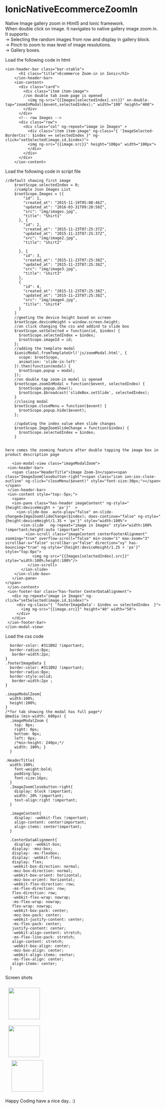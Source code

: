 # IonicNativeEcommerceZoomIn  <br>
Native Image gallery zoom in Html5 and Ionic framework. <br>
    When double click on image. It navigates to  native gallery image zoom in. <br>
 It supports: <br>
 -> Selecting the random images from row and display in gallery block. <br>
 -> Pinch to zoom to max level of image resolutions. <br>
 -> Gallery boxes. <br>
 
 
   Load the following code in html
```
<ion-header-bar class="bar-stable">
      <h1 class="title">Ecommerce Zoom-in in Ionic</h1>
    </ion-header-bar>
    <ion-content>
      <div class="card">
        <div class="item item-image">
        //on double tab zoom page is opened
          <img ng-src="{{Images[selectedIndex].src}}" on-double-tap="zoomInModal($event,selectedIndex);" width="100" height="400">
        </div>
      </div>
      <!-- row Images -->
      <div class="row">
        <div class="col" ng-repeat="image in Images" >
          <div class="item item-image" ng-class="{ 'ImageSelected-BorderCss': $index == selectedIndex }" ng-click="setSelected(image.id,$index)">
          <img ng-src="{{image.src}}" height="100px" width="100px">
          </div>
        </div>
      </div>
    </ion-content>
```

Load the following code in script file

```
//default showing first image
    $rootScope.selectedIndex = 0;
    //sample Json Images List
    $rootScope.Images = [{
        "id": 1,
        "created_at": "2015-11-19T05:08:46Z",
        "updated_at": "2016-03-31T09:28:50Z",
        "src": "img/images.jpg",
        "title": "Shirt1"
      }, {
        "id": 2,
        "created_at": "2015-11-23T07:25:37Z",
        "updated_at": "2015-11-23T07:25:37Z",
        "src": "img/image2.jpg",
        "title": "shirt2"

      }, {
        "id": 3,
        "created_at": "2015-11-23T07:25:38Z",
        "updated_at": "2015-11-23T07:25:38Z",
        "src": "img/image3.jpg",
        "title": "shirt3"
      },
      {
        "id": 4,
        "created_at": "2015-11-23T07:25:38Z",
        "updated_at": "2015-11-23T07:25:38Z",
        "src": "img/image4.jpg",
        "title": "shirt4"
      }
    ]
    //geeting the device height based on screen
    $rootScope.deviceHeight = window.screen.height;
    //on click changing the css and addind to slide box
    $rootScope.setSelected = function(id, $index) {
      $rootScope.selectedIndex = $index;
      $rootScope.imageId = id;
    };
    //adding the template modal
    $ionicModal.fromTemplateUrl('js/zoomModal.html', {
      scope: $rootScope,
      animation: 'slide-in-left'
    }).then(function(modal) {
      $rootScope.popup = modal;
    });
    //on double tap zoom-in model is opened
    $rootScope.zoomInModal = function($event, selectedIndex) {
      $rootScope.popup.show();
      $rootScope.$broadcast('slideBox.setSlide', selectedIndex);
    }
    //closing modal
    $rootScope.closeMenu = function($event) {
      $rootScope.popup.hide($event);
    };

    //updating the index value when slide changes
    $rootScope.ImgeZoomSlideChange = function($index) {
      $rootScope.selectedIndex = $index;
    }
    
  ```
    
    
    here comes the zooming feature after double tapping the image box in product description page
    
 ```
    <ion-modal-view class="imageModalZoom">
  <ion-header-bar>
    <span class="HeaderTitle">Image Zoom-In</span><span class="ImageZoomClosebutton-right"><span class="icon ion-ios-close-outline" ng-click="closeMenu($event)" style="font-size:30px;"></span></span>
  </ion-header-bar>
  <ion-content style="top:-5px;">
    <span>
    <ion-pane class="has-header imageContent" ng-style="{height:deviceHeight + 'px'}"  >
      <ion-slide-box  auto-play="false" on-slide-changed=ImgeZoomSlideChange($index); does-continue="false" ng-style="{height:deviceHeight/1.35 + 'px'}" style="width:100%">
        <ion-slide   ng-repeat="image in Images" style="width:100% !important;height:auto !important">
          <ion-scroll class="imageContent centerFooterAlignment" zooming="true" overflow-scroll="false" min-zoom="1" max-zoom="3" scrollbar-x="false" scrollbar-y="false" direction="xy" has-bouncing="true" ng-style="{height:deviceHeight/1.25 + 'px'}" style="top:0px">
             <img ng-src="{{Images[selectedIndex].src}}" style="width:100%;height:100%"/>
           </ion-scroll>
        </ion-slide>
     </ion-slide-box>
    </ion-pane>
</span>
  </ion-content>
  <ion-footer-bar class="has-footer CenterDataAlignment">
    <div ng-repeat="image in Images" ng-click="setSelected(image.id,$index)">
      <div ng-class="{ 'footerImageData': $index == selectedIndex  }">
        <img ng-src="{{image.src}}" height="40" width="50">
      </div>
    </div>
  </ion-footer-bar>
</ion-modal-view>
```

Load the css code

```.ImageSelected-BorderCss{
  border-color: #311B92 !important;
  border-radius:8px;
   border-width:2px;
}
.footerImageData {
  border-color: #311B92 !important;
  border-radius:8px;
  border-style:solid;
   border-width:2px ;
}

.imageModalZoom{
  width:100%;
  height:100%;
}
/*for tab showing the modal has full page*/
@media (min-width: 680px) {
  .imageModalZoom {
    top: 0px;
    right: 0px;
    bottom: 0px;
    left: 0px;
    /*min-height: 240px;*/
    width: 100%; }
  }

.HeaderTitle{
  width:100%;
    font-weight:bold;
    padding:5px;
    font-size:16px;
  }
  .ImageZoomClosebutton-right{
    display: block !important;
    width: 20% !important;
    text-align:right !important;
  }

  .imageContent{
    display: -webkit-flex !important;
    align-content: center!important;
    align-items: center!important;
  }

  .CenterDataAlignment{
    display: -webkit-box;
   display: -moz-box;
   display: -ms-flexbox;
   display: -webkit-flex;
   display: flex;
   -webkit-box-direction: normal;
   -moz-box-direction: normal;
   -webkit-box-orient: horizontal;
   -moz-box-orient: horizontal;
   -webkit-flex-direction: row;
   -ms-flex-direction: row;
   flex-direction: row;
   -webkit-flex-wrap: nowrap;
   -ms-flex-wrap: nowrap;
   flex-wrap: nowrap;
   -webkit-box-pack: center;
   -moz-box-pack: center;
   -webkit-justify-content: center;
   -ms-flex-pack: center;
   justify-content: center;
   -webkit-align-content: stretch;
   -ms-flex-line-pack: stretch;
   align-content: stretch;
   -webkit-box-align: center;
   -moz-box-align: center;
   -webkit-align-items: center;
   -ms-flex-align: center;
   align-items: center;
  }
  ```
  

 
  Screen shots
  
<div class="row" >
<div class="col" style="padding:10px">
  <img src='https://github.com/harishkesari/IonicNativeEcommerceZoomIn/blob/master/img/Screenshot_20170420-150328%5B1%5D.jpg' height='100' width='100'/>
  </div>
  <div class="col" style="padding:10px">
  <img src='https://github.com/harishkesari/IonicNativeEcommerceZoomIn/blob/master/img/Screenshot_20170420-150337%5B1%5D.jpg' height='100' width='100'/>
  <div class="col" style="padding:10px">
  <img src='https://github.com/harishkesari/IonicNativeEcommerceZoomIn/blob/master/img/Screenshot_20170420-150345%5B1%5D.jpg' height='100' width='100' />
  </div>
</div>
  Happy Coding have a nice day.. :)
